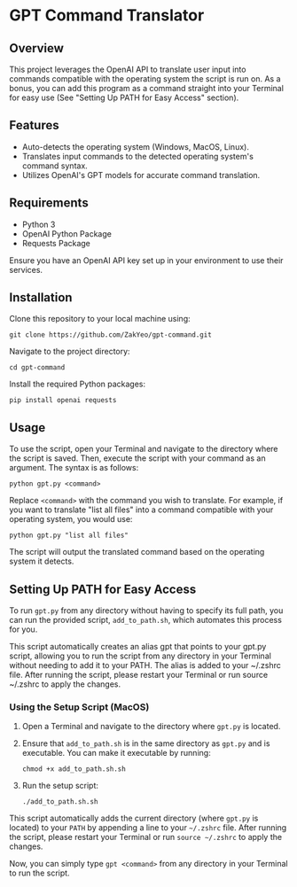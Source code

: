 # GPT Command Translator

## Overview
This project leverages the OpenAI API to translate user input into commands compatible with the operating system the script is run on. As a bonus, you can add this program as a command straight into your Terminal for easy use (See "Setting Up PATH for Easy Access" section).

## Features
- Auto-detects the operating system (Windows, MacOS, Linux).
- Translates input commands to the detected operating system's command syntax.
- Utilizes OpenAI's GPT models for accurate command translation.

## Requirements
- Python 3
- OpenAI Python Package
- Requests Package

Ensure you have an OpenAI API key set up in your environment to use their services.

## Installation
Clone this repository to your local machine using:

```git clone https://github.com/ZakYeo/gpt-command.git```

Navigate to the project directory:

```cd gpt-command```

Install the required Python packages:

```pip install openai requests```

## Usage
To use the script, open your Terminal and navigate to the directory where the script is saved. Then, execute the script with your command as an argument. The syntax is as follows:

```python gpt.py <command>```

Replace `<command>` with the command you wish to translate. For example, if you want to translate "list all files" into a command compatible with your operating system, you would use:

```python gpt.py "list all files"```

The script will output the translated command based on the operating system it detects.

## Setting Up PATH for Easy Access

To run `gpt.py` from any directory without having to specify its full path, you can run the provided script, `add_to_path.sh`, which automates this process for you.

This script automatically creates an alias gpt that points to your gpt.py script, allowing you to run the script from any directory in your Terminal without needing to add it to your PATH. The alias is added to your ~/.zshrc file. After running the script, please restart your Terminal or run source ~/.zshrc to apply the changes.

### Using the Setup Script (MacOS)

1. Open a Terminal and navigate to the directory where `gpt.py` is located.
2. Ensure that `add_to_path.sh` is in the same directory as `gpt.py` and is executable. You can make it executable by running:

   ``chmod +x add_to_path.sh.sh``

3. Run the setup script:

   ``./add_to_path.sh.sh``

This script automatically adds the current directory (where `gpt.py` is located) to your `PATH` by appending a line to your `~/.zshrc` file. After running the script, please restart your Terminal or run `source ~/.zshrc` to apply the changes.

Now, you can simply type `gpt <command>` from any directory in your Terminal to run the script.
